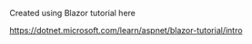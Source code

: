 Created using Blazor tutorial here 

https://dotnet.microsoft.com/learn/aspnet/blazor-tutorial/intro
